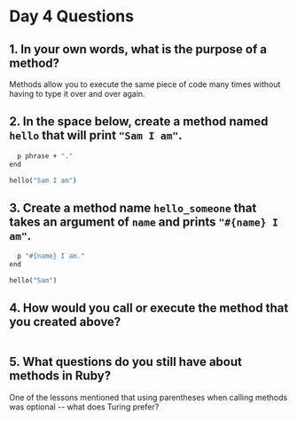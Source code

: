 # Day 4 Questions

## 1. In your own words, what is the purpose of a method?

Methods allow you to execute the same piece of code many times without having to type it over and over again.

## 2. In the space below, create a method named `hello` that will print `"Sam I am"`.

```def hello(phrase)
  p phrase + "."
end

hello("Sam I am")  
```

## 3. Create a method name `hello_someone` that takes an argument of `name` and prints `"#{name} I am"`.

```def hello(name)
  p "#{name} I am."
end

hello("Sam")
```

## 4. How would you call or execute the method that you created above?

```hello("Sam")
```

## 5. What questions do you still have about methods in Ruby?

One of the lessons mentioned that using parentheses when calling methods was optional -- what does Turing prefer?
